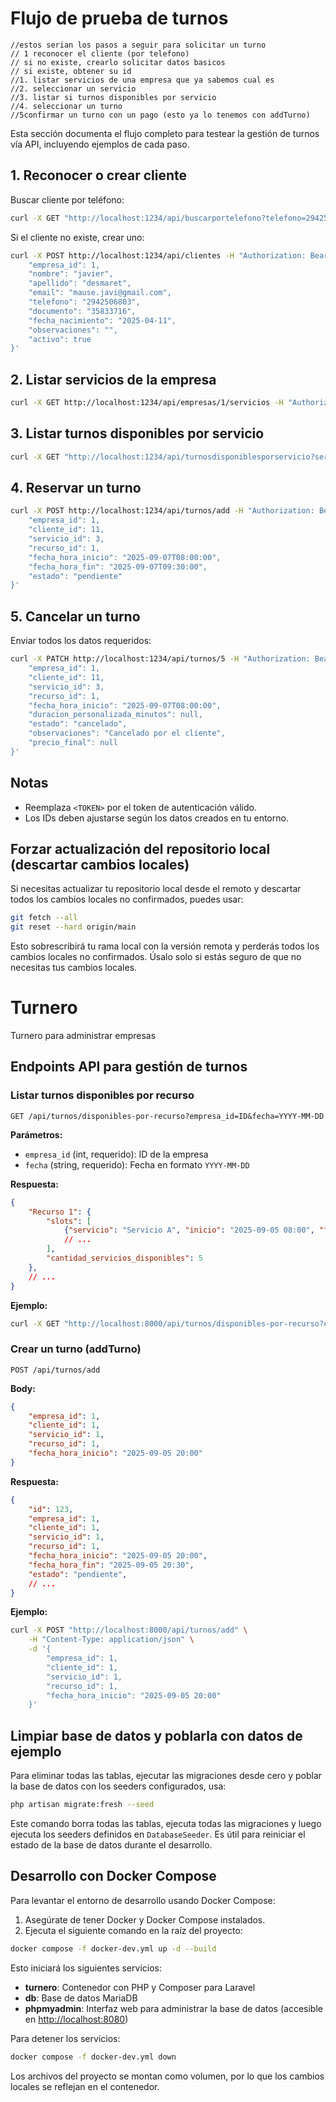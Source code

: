 # Flujo de prueba de turnos
    //estos serian los pasos a seguir para solicitar un turno
    // 1 reconocer el cliente (por telefono)
    // si no existe, crearlo solicitar datos basicos
    // si existe, obtener su id
    //1. listar servicios de una empresa que ya sabemos cual es
    //2. seleccionar un servicio
    //3. listar si turnos disponibles por servicio
    //4. seleccionar un turno
    //5confirmar un turno con un pago (esto ya lo tenemos con addTurno)

Esta sección documenta el flujo completo para testear la gestión de turnos vía API, incluyendo ejemplos de cada paso.

## 1. Reconocer o crear cliente

Buscar cliente por teléfono:

```bash
curl -X GET "http://localhost:1234/api/buscarportelefono?telefono=2942506803" -H "Authorization: Bearer <TOKEN>"
```
Si el cliente no existe, crear uno:

```bash
curl -X POST http://localhost:1234/api/clientes -H "Authorization: Bearer <TOKEN>" -H "Content-Type: application/json" -d '{
	"empresa_id": 1,
	"nombre": "javier",
	"apellido": "desmaret",
	"email": "mause.javi@gmail.com",
	"telefono": "2942506803",
	"documento": "35833716",
	"fecha_nacimiento": "2025-04-11",
	"observaciones": "",
	"activo": true
}'
```

## 2. Listar servicios de la empresa

```bash
curl -X GET http://localhost:1234/api/empresas/1/servicios -H "Authorization: Bearer <TOKEN>"
```

## 3. Listar turnos disponibles por servicio

```bash
curl -X GET "http://localhost:1234/api/turnosdisponiblesporservicio?servicio_id=3&empresa_id=1&fecha=2025-09-07" -H "Authorization: Bearer <TOKEN>"
```

## 4. Reservar un turno

```bash
curl -X POST http://localhost:1234/api/turnos/add -H "Authorization: Bearer <TOKEN>" -H "Content-Type: application/json" -d '{
	"empresa_id": 1,
	"cliente_id": 11,
	"servicio_id": 3,
	"recurso_id": 1,
	"fecha_hora_inicio": "2025-09-07T08:00:00",
	"fecha_hora_fin": "2025-09-07T09:30:00",
	"estado": "pendiente"
}'
```

## 5. Cancelar un turno

Enviar todos los datos requeridos:

```bash
curl -X PATCH http://localhost:1234/api/turnos/5 -H "Authorization: Bearer <TOKEN>" -H "Content-Type: application/json" -d '{
	"empresa_id": 1,
	"cliente_id": 11,
	"servicio_id": 3,
	"recurso_id": 1,
	"fecha_hora_inicio": "2025-09-07T08:00:00",
	"duracion_personalizada_minutos": null,
	"estado": "cancelado",
	"observaciones": "Cancelado por el cliente",
	"precio_final": null
}'
```

## Notas
- Reemplaza `<TOKEN>` por el token de autenticación válido.
- Los IDs deben ajustarse según los datos creados en tu entorno.


## Forzar actualización del repositorio local (descartar cambios locales)

Si necesitas actualizar tu repositorio local desde el remoto y descartar todos los cambios locales no confirmados, puedes usar:

```bash
git fetch --all
git reset --hard origin/main
```

Esto sobrescribirá tu rama local con la versión remota y perderás todos los cambios locales no confirmados. Úsalo solo si estás seguro de que no necesitas tus cambios locales.


# Turnero
Turnero para administrar empresas

## Endpoints API para gestión de turnos

### Listar turnos disponibles por recurso

`GET /api/turnos/disponibles-por-recurso?empresa_id=ID&fecha=YYYY-MM-DD`

**Parámetros:**
- `empresa_id` (int, requerido): ID de la empresa
- `fecha` (string, requerido): Fecha en formato `YYYY-MM-DD`

**Respuesta:**
```json
{
	"Recurso 1": {
		"slots": [
			{"servicio": "Servicio A", "inicio": "2025-09-05 08:00", "fin": "2025-09-05 08:30"},
			// ...
		],
		"cantidad_servicios_disponibles": 5
	},
	// ...
}
```

**Ejemplo:**
```bash
curl -X GET "http://localhost:8000/api/turnos/disponibles-por-recurso?empresa_id=1&fecha=2025-09-05"
```

### Crear un turno (addTurno)

`POST /api/turnos/add`

**Body:**
```json
{
	"empresa_id": 1,
	"cliente_id": 1,
	"servicio_id": 1,
	"recurso_id": 1,
	"fecha_hora_inicio": "2025-09-05 20:00"
}
```

**Respuesta:**
```json
{
	"id": 123,
	"empresa_id": 1,
	"cliente_id": 1,
	"servicio_id": 1,
	"recurso_id": 1,
	"fecha_hora_inicio": "2025-09-05 20:00",
	"fecha_hora_fin": "2025-09-05 20:30",
	"estado": "pendiente",
	// ...
}
```

**Ejemplo:**
```bash
curl -X POST "http://localhost:8000/api/turnos/add" \
	-H "Content-Type: application/json" \
	-d '{
		"empresa_id": 1,
		"cliente_id": 1,
		"servicio_id": 1,
		"recurso_id": 1,
		"fecha_hora_inicio": "2025-09-05 20:00"
	}'
```

## Limpiar base de datos y poblarla con datos de ejemplo

Para eliminar todas las tablas, ejecutar las migraciones desde cero y poblar la base de datos con los seeders configurados, usa:

```bash
php artisan migrate:fresh --seed
```

Este comando borra todas las tablas, ejecuta todas las migraciones y luego ejecuta los seeders definidos en `DatabaseSeeder`. Es útil para reiniciar el estado de la base de datos durante el desarrollo.

## Desarrollo con Docker Compose

Para levantar el entorno de desarrollo usando Docker Compose:

1. Asegúrate de tener Docker y Docker Compose instalados.
2. Ejecuta el siguiente comando en la raíz del proyecto:

```bash
docker compose -f docker-dev.yml up -d --build
```

Esto iniciará los siguientes servicios:
- **turnero**: Contenedor con PHP y Composer para Laravel
- **db**: Base de datos MariaDB
- **phpmyadmin**: Interfaz web para administrar la base de datos (accesible en [http://localhost:8080](http://localhost:8080))

Para detener los servicios:

```bash
docker compose -f docker-dev.yml down
```

Los archivos del proyecto se montan como volumen, por lo que los cambios locales se reflejan en el contenedor.
